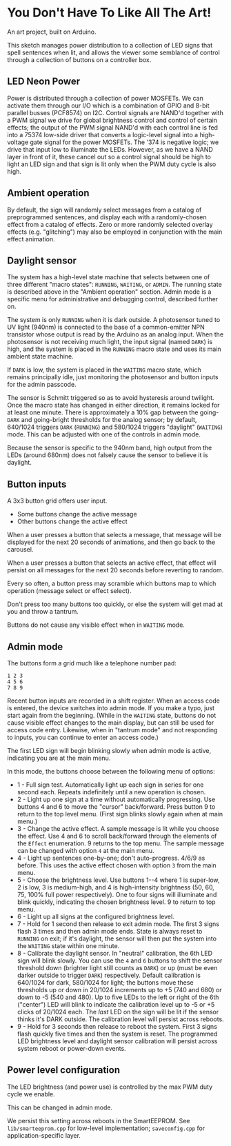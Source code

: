 
# You Don't Have To Like All The Art!

An art project, built on Arduino.

This sketch manages power distribution to a collection of LED signs that spell sentences
when lit, and allows the viewer some semblance of control through a collection of buttons
on a controller box.

## LED Neon Power

Power is distributed through a collection of power MOSFETs. We can activate them through
our I/O which is a combination of GPIO and 8-bit parallel busses (PCF8574) on I2C. Control
signals are NAND'd together with a PWM signal we drive for global brightness control and
control of certain effects; the output of the PWM signal NAND'd with each control line is
fed into a 75374 low-side driver that converts a logic-level signal into a high-voltage
gate signal for the power MOSFETs. The '374 is negative logic; we drive that input low to
illuminate the LEDs. However, as we have a NAND layer in front of it, these cancel out so
a control signal should be high to light an LED sign and that sign is lit only when the
PWM duty cycle is also high.

## Ambient operation

By default, the sign will randomly select messages from a catalog of preprogrammed
sentences, and display each with a randomly-chosen effect from a catalog of effects. Zero
or more randomly selected overlay effects (e.g. "glitching") may also be employed in
conjunction with the main effect animation.

## Daylight sensor

The system has a high-level state machine that selects between one of three different
"macro states": `RUNNING`, `WAITING`, or `ADMIN`. The running state is described above in
the "Ambient operation" section. Admin mode is a specific menu for administrative and
debugging control, described further on.

The system is only `RUNNING` when it is dark outside. A photosensor tuned to UV light
(940nm) is connected to the base of a common-emitter NPN transistor whose output is read
by the Arduino as an analog input. When the photosensor is not receiving much light,
the input signal (named `DARK`) is high, and the system is placed in the `RUNNING` macro
state and uses its main ambient state machine.

If `DARK` is low, the system is placed in the `WAITING` macro state, which remains
principally idle, just monitoring the photosensor and button inputs for the admin
passcode.

The sensor is Schmitt triggered so as to avoid hysteresis around twilight. Once the macro
state has changed in either direction, it remains locked for at least one minute. There is
approximately a 10% gap between the going-`DARK` and going-bright thresholds for the
analog sensor; by default, 640/1024 triggers `DARK` (`RUNNING`) and 580/1024 triggers "daylight"
(`WAITING`) mode. This can be adjusted with one of the controls in admin mode.

Because the sensor is specific to the 940nm band, high output from the LEDs (around 680nm)
does not falsely cause the sensor to believe it is daylight.

## Button inputs

A 3x3 button grid offers user input.

* Some buttons change the active message
* Other buttons change the active effect

When a user presses a button that selects a message, that message will be displayed for
the next 20 seconds of animations, and then go back to the carousel.

When a user presses a button that selects an active effect, that effect will persist on
all messages for the next 20 seconds before reverting to random.

Every so often, a button press may scramble which buttons map to which operation
(message select or effect select).

Don't press too many buttons too quickly, or else the system will get mad at you and
throw a tantrum.

Buttons do not cause any visible effect when in `WAITING` mode.

## Admin mode

The buttons form a grid much like a telephone number pad:

```
1 2 3
4 5 6
7 8 9
```

Recent button inputs are recorded in a shift register. When an access code is entered, the
device switches into admin mode. If you make a typo, just start again from the beginning.
(While in the `WAITING` state, buttons do not cause visible effect changes to the main
display, but can still be used for access code entry. Likewise, when in "tantrum mode" and
not responding to inputs, you can continue to enter an access code.)

The first LED sign will begin blinking slowly when admin mode is active, indicating you
are at the main menu.

In this mode, the buttons choose between the following menu of options:

* 1 - Full sign test. Automatically light up each sign in series for one second each.
  Repeats indefinitely until a new operation is chosen.
* 2 - Light up one sign at a time without automatically progressing. Use buttons 4 and 6
  to move the "cursor" back/forward. Press button 9 to return to the top level menu. (First
  sign blinks slowly again when at main menu.)
* 3 - Change the active effect. A sample message is lit while you choose the effect. Use 4
  and 6 to scroll back/forward through the elements of the `Effect` enumeration. 9 returns
  to the top menu. The sample message can be changed with option `4` at the main menu.
* 4 - Light up sentences one-by-one; don't auto-progress. 4/6/9 as before.
  This uses the active effect chosen with option `3` from the main menu.
* 5 - Choose the brightness level. Use buttons 1--4 where 1 is super-low, 2 is low, 3 is medium-high,
  and 4 is high-intensity brightness (50, 60, 75, 100% full power respectively).
  One to four signs will illuminate and blink quickly, indicating the chosen brightness level.
  9 to return to top menu.
* 6 - Light up all signs at the configured brightness level.
* 7 - Hold for 1 second then release to exit admin mode. The first 3 signs flash 3 times and then
  admin mode ends. State is always reset to `RUNNING` on exit; if it's daylight, the sensor will
  then put the system into the `WAITING` state within one minute.
* 8 - Calibrate the daylight sensor. In "neutral" calibration, the 6th LED sign will blink
  slowly. You can use the `4` and `6` buttons to shift the sensor threshold down (brighter
  light still counts as `DARK`) or up (must be even darker outside to trigger `DARK`)
  respectively. Default calibration is 640/1024 for dark, 580/1024 for light; the buttons
  move these thresholds up or down in 20/1024 increments up to +5 (740 and 680) or down to
  -5 (540 and 480). Up to five LEDs to the left or right of the 6th ("center") LED will
  blink to indicate the calibration level up to -5 or +5 clicks of 20/1024 each. The
  *last* LED on the sign will be lit if the sensor thinks it's DARK outside. The
  calibration level will persist across reboots.
* 9 - Hold for 3 seconds then release to reboot the system. First 3 signs flash quickly
  five times and then the system is reset. The programmed LED brightness level and daylight
  sensor calibration will persist across system reboot or power-down events.

## Power level configuration

The LED brightness (and power use) is controlled by the max PWM duty cycle we enable.

This can be changed in admin mode.

We persist this setting across reboots in the SmartEEPROM. See `lib/smarteeprom.cpp` for
low-level implementation; `saveconfig.cpp` for application-specific layer.

